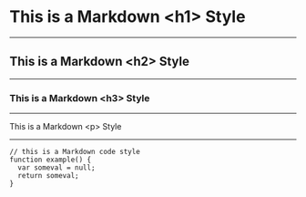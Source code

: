 # This is a Markdown &lt;h1&gt; Style

-----

## This is a Markdown &lt;h2&gt; Style

-----

### This is a Markdown &lt;h3&gt; Style

-----

This is a Markdown &lt;p&gt; Style

-----

```language-javascript
// this is a Markdown code style
function example() {
  var someval = null;
  return someval;
}
```
